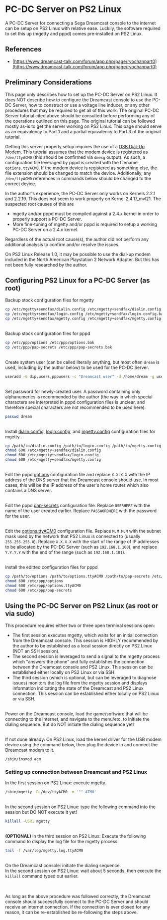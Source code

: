 # PC-DC Server on PS2 Linux

A PC-DC Server for connecting a Sega Dreamcast console to the internet can be setup on PS2 Linux with relative ease. Luckily, the software required to set this up (mgetty and pppd) comes pre-installed on PS2 Linux.

## References

* [https://www.dreamcast-talk.com/forum/app.php/page/ryochanpart0](https://www.dreamcast-talk.com/forum/app.php/page/ryochanpart0)

## Preliminary Considerations

This page only describes how to set up the PC-DC Server on PS2 Linux. It does NOT describe how to configure the Dreamcast console to use the PC-DC Server, how to construct or use a voltage line inducer, or any other procedures that may be required to get all of this work. The original PC-DC Server tutorial cited above should be consulted before performing any of the operations outlined on this page. The original tutorial can be followed mostly as-is to get the server working on PS2 Linux. This page should serve as an equivalency to Part 1 and a partial equivalency to Part 3 of the original tutorial.

Getting this server properly setup requires the use of a [USB Dial-Up Modem](../../USB&#32;Devices/Modems). This tutorial assumes that the modem device is registered as ```/dev/ttyACM0``` (this should be confirmed via ```dmesg``` output). As such, a configuration file leveraged by pppd is created with the filename ```options.ttyACM0```. If the modem device is registered as something else, the file extension should be changed to match the device. Additionally, any ```/dev/ttyACM0``` references in commands below should be changed to the correct device.

In the author's experience, the PC-DC Server only works on Kernels 2.2.1 and 2.2.19. This does not seem to work properly on Kernel 2.4.17_mvl21. The suspected root causes of this are
* mgetty and/or pppd must be compiled against a 2.4.x kernel in order to properly support a PC-DC Server.
* More fine-tuning of mgetty and/or pppd is required to setup a working PC-DC Server on a 2.4.x kernel.

Regardless of the actual root cause(s), the author did not perform any additional analysis to confirm and/or resolve the issues.

On PS2 Linux Release 1.0, it may be possible to use the dial-up modem included in the North American Playstation 2 Network Adapter. But this has not been fully researched by the author.

## Configuring PS2 Linux for a PC-DC Server (as root)

Backup stock configuration files for mgetty
```bash
cp /etc/mgetty+sendfax/dialin.config /etc/mgetty+sendfax/dialin.config.bak
cp /etc/mgetty+sendfax/login.config /etc/mgetty+sendfax/login.config.bak
cp /etc/mgetty+sendfax/mgetty.config /etc/mgetty+sendfax/mgetty.config.bak
```

&nbsp;  
Backup stock configuration files for pppd
```bash
cp /etc/ppp/options /etc/ppp/options.bak
cp /etc/ppp/pap-secrets /etc/ppp/pap-secrets.bak
```

&nbsp;  
Create system user (can be called literally anything, but most often ```dream``` is used, including by the author below) to be used for the PC-DC Server.
```bash
useradd -G dip,users,pppusers -c "Dreamcast user" -d /home/dream -g users -s /usr/sbin/pppd dream
```

&nbsp;  
Set password for newly-created user. A password containing only alphanumerics is recommended by the author (the way in which special characters are interpreted in pppd configuration files is unclear, and therefore special characters are not recommended to be used here).
```bash
passwd dream
```

&nbsp;  
Install [dialin.config](dialin.config), [login.config](login.config), and [mgetty.config](mgetty.config) configuration files for mgetty.
```bash
cp /path/to/dialin.config /path/to/login.config /path/to/mgetty.config /etc/mgetty+sendfax/.
chmod 600 /etc/mgetty+sendfax/dialin.config
chmod 600 /etc/mgetty+sendfax/login.config
chmod 600 /etc/mgetty+sendfax/mgetty.config
```

&nbsp;  
Edit the pppd [options](options) configuration file and replace ```X.X.X.X``` with the IP address of the DNS server that the Dreamcast console should use. In most cases, this will be the IP address of the user's home router which also contains a DNS server.

&nbsp;  
Edit the pppd [pap-secrets](pap-secrets) configuration file. Replace ```USERHERE``` with the name of the user created earlier. Replace ```PASSWORDHERE``` with the password for the user.

&nbsp;  
Edit the [options.ttyACM0](options.ttyACM0) configuration file. Replace ```M.M.M.M``` with the subnet mask used by the network that PS2 Linux is connected to (usually ```255.255.255.0```). Replace ```X.X.X.X``` with the start of the range of IP addresses to be allocated by the PC-DC Server (such as ```192.168.1.100```), and replace ```Y.Y.Y.Y``` with the end of the range (such as ```192.168.1.101```).

&nbsp;  
Install the editted configuration files for pppd
```bash
cp /path/to/options /path/to/options.ttyACM0 /path/to/pap-secrets /etc/ppp/.
chmod 600 /etc/ppp/options
chmod 600 /etc/ppp/options.ttyACM0
chmod 600 /etc/ppp/pap-secrets
```

## Using the PC-DC Server on PS2 Linux (as root or via sudo)

This procedure requires either two or three open terminal sessions open:
* The first session executes mgetty, which waits for an initial connection from the Dreamcast console. This session is HIGHLY recommended by the author to be established as a local session directly on PS2 Linux (NOT an SSH session).
* The second session is leveraged to send a signal to the mgetty process which "answers the phone" and fully establishes the connection between the Dreamcast console and PS2 Linux. This session can be established either locally on PS2 Linux or via SSH.
* The third session (which is optional, but can be leveraged to diagnose issues) monitors the log file from the mgetty session and displays information indicating the state of the Dreamcast and PS2 Linux connection. This session can be established either locally on PS2 Linux or via SSH.

&nbsp;  
Power on the Dreamcast console, load the game/software that will be connecting to the internet, and navigate to the menu/etc. to initiate the dialing sequence. But do NOT initiate the dialing sequence yet!

&nbsp;  
If not done already: On PS2 Linux, load the kernel driver for the USB modem device using the command below, then plug the device in and connect the Dreamcast modem to it.
```bash
/sbin/insmod acm
```

### Setting up connection between Dreamcast and PS2 Linux

In the first session on PS2 Linux: execute mgetty.
```bash
/sbin/mgetty -D /dev/ttyACM0 -m '"" ATM0'
```

&nbsp;  
In the second session on PS2 Linux: type the following command into the session but DO NOT execute it yet!
```bash
killall -USR1 mgetty
```

&nbsp;  
**(OPTIONAL)** In the third session on PS2 Linux: Execute the following command to display the log file for the mgetty process.
```bash
tail -f /var/log/mgetty.log.ttyACM0
```

&nbsp;  
On the Dreamcast console: initiate the dialing sequence.  
In the second session on PS2 Linux: wait about 5 seconds, then execute the ```killall``` command typed out earlier.

&nbsp;  
&nbsp;  
As long as the above procedure was followed correctly, the Dreamcast console should successfully connect to the PC-DC Server and should receive an internet connection. If the connection is ever closed for any reason, it can be re-established be re-following the steps above.

